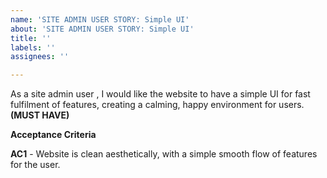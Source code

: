 ```yaml
---
name: 'SITE ADMIN USER STORY: Simple UI'
about: 'SITE ADMIN USER STORY: Simple UI'
title: ''
labels: ''
assignees: ''

---
```


As a site admin user , I would like the website to have a simple UI  for fast fulfilment of features, creating a calming, happy environment for users. **(MUST HAVE)**

**Acceptance Criteria**

**AC1** - Website is clean aesthetically, with a simple smooth flow of features for the user.
